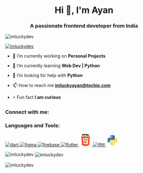 <h1 align="center">Hi 👋, I'm Ayan</h1>
<h3 align="center">A passionate frontend developer from India</h3>

<p align="left"> <img src="https://komarev.com/ghpvc/?username=imluckydev&label=Profile%20views&color=0e75b6&style=flat" alt="imluckydev" /> </p>

<p align="left"> <a href="https://github.com/ryo-ma/github-profile-trophy"><img src="https://github-profile-trophy.vercel.app/?username=imluckydev" alt="imluckydev" /></a> </p>

- 🔭 I’m currently working on **Personal Projects**

- 🌱 I’m currently learning **Web Dev | Python**

- 🤝 I’m looking for help with **Python**

- 📫 How to reach me **imluckyayan@techie.com**

- ⚡ Fun fact **I am curious**

<h3 align="left">Connect with me:</h3>
<p align="left">
</p>

<h3 align="left">Languages and Tools:</h3>
<p align="left"> <a href="https://dart.dev" target="_blank" rel="noreferrer"> <img src="https://www.vectorlogo.zone/logos/dartlang/dartlang-icon.svg" alt="dart" width="40" height="40"/> </a> <a href="https://www.figma.com/" target="_blank" rel="noreferrer"> <img src="https://www.vectorlogo.zone/logos/figma/figma-icon.svg" alt="figma" width="40" height="40"/> </a> <a href="https://firebase.google.com/" target="_blank" rel="noreferrer"> <img src="https://www.vectorlogo.zone/logos/firebase/firebase-icon.svg" alt="firebase" width="40" height="40"/> </a> <a href="https://flutter.dev" target="_blank" rel="noreferrer"> <img src="https://www.vectorlogo.zone/logos/flutterio/flutterio-icon.svg" alt="flutter" width="40" height="40"/> </a> <a href="https://www.w3.org/html/" target="_blank" rel="noreferrer"> <img src="https://raw.githubusercontent.com/devicons/devicon/master/icons/html5/html5-original-wordmark.svg" alt="html5" width="40" height="40"/> </a> <a href="https://ifttt.com/" target="_blank" rel="noreferrer"> <img src="https://www.vectorlogo.zone/logos/ifttt/ifttt-ar21.svg" alt="ifttt" width="40" height="40"/> </a> <a href="https://www.python.org" target="_blank" rel="noreferrer"> <img src="https://raw.githubusercontent.com/devicons/devicon/master/icons/python/python-original.svg" alt="python" width="40" height="40"/> </a> </p>

<p><img align="left" src="https://github-readme-stats.vercel.app/api/top-langs?username=imluckydev&show_icons=true&locale=en&layout=compact" alt="imluckydev" /></p>

<p>&nbsp;<img align="center" src="https://github-readme-stats.vercel.app/api?username=imluckydev&show_icons=true&locale=en" alt="imluckydev" /></p>

<p><img align="center" src="https://github-readme-streak-stats.herokuapp.com/?user=imluckydev&" alt="imluckydev" /></p>
